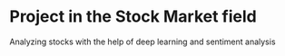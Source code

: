 # Project in the Stock Market field

Analyzing stocks with the help of deep learning and sentiment analysis
